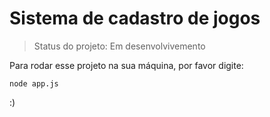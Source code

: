 # Sistema de cadastro de jogos

> Status do projeto: Em desenvolvivemento

Para rodar esse projeto na sua máquina, por favor digite:

```
node app.js
```

:) 